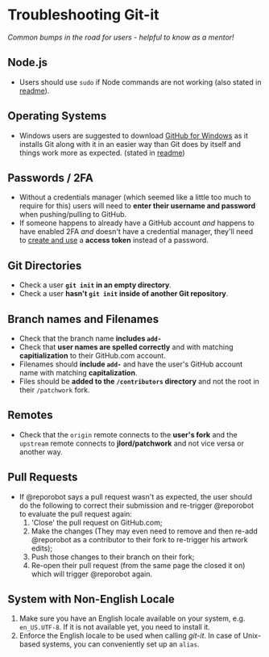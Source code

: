 # Troubleshooting Git-it
_Common bumps in the road for users - helpful to know as a mentor!_


## Node.js

- Users should use `sudo` if Node commands are not working (also stated in [readme](https://github.com/jlord/git-it#install-git-it)).

## Operating Systems

- Windows users are suggested to download [GitHub for Windows](http:windows.github.com) as it installs Git along with it in an easier way than Git does by itself and things work more as expected. (stated in [readme](https://github.com/jlord/git-it#what-youll-need-to-run-this))

## Passwords / 2FA

- Without a credentials manager (which seemed like a little too much to require for this) users will need to **enter their username and password** when pushing/pulling to GitHub.
- If someone happens to already have a GitHub account _and_ happens to have enabled 2FA _and_ doesn't have a credential manager, they'll need to [create and use](https://help.github.com/articles/creating-an-access-token-for-command-line-use) a **access token** instead of a password.

## Git Directories

- Check a user **`git init` in an empty directory**.
- Check a user **hasn't `git init` inside of another Git repository**.

## Branch names and Filenames

- Check that the branch name **includes `add-`**
- Check that **user names are spelled correctly** and with matching **capitialization** to their GitHub.com account.
- Filenames should **include `add-`** and have the user's GitHub account name with matching **capitalization**.
- Files should be **added to the `/contributors` directory** and not the root in their `/patchwork` fork.


## Remotes

- Check that the `origin` remote connects to the **user's fork** and the `upstream` remote connects to **jlord/patchwork** and not vice versa or another way.

## Pull Requests

- If @reporobot says a pull request wasn't as expected, the user should do the following to correct their submission and re-trigger @reporobot to evaluate the pull request again:
  1. 'Close' the pull request on GitHub.com;
  2. Make the changes (They may even need to remove and then re-add @reporobot as a contributor to their fork to re-trigger his artwork edits);
  2. Push those changes to their branch on their fork;
  3. Re-open their pull request (from the same page the closed it on) which will trigger @reporobot again.

## System with Non-English Locale

1. Make sure you have an English locale available on your system, e.g. `en_US.UTF-8`. If it is not available yet, you need to install it.
2. Enforce the English locale to be used when calling *git-it*. In case of Unix-based systems, you can conveniently set up an `alias`.
